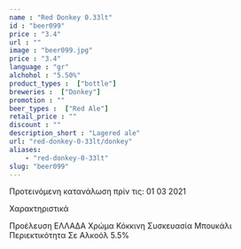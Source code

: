 ```yaml
---
name : "Red Donkey 0.33lt"
id : "beer099"
price : "3.4"
url : ""
image : "beer099.jpg"
price : "3.4"
language : "gr"
alchohol : "5.50%"
product_types :  ["bottle"]
breweries :  ["Donkey"]
promotion : ""
beer_types :  ["Red Ale"]
retail_price : ""
discount : ""
description_short : "Lagered ale"
url: "red-donkey-0-33lt/donkey"
aliases: 
    - "red-donkey-0-33lt"
slug: "beer099"
---
```


Προτεινόμενη κατανάλωση πρίν τις: 01 03 2021

Χαρακτηριστικά

Προέλευση
ΕΛΛΑΔΑ
Χρώμα
Κόκκινη
Συσκευασία
Μπουκάλι
Περιεκτικότητα Σε Αλκοόλ
5.5%